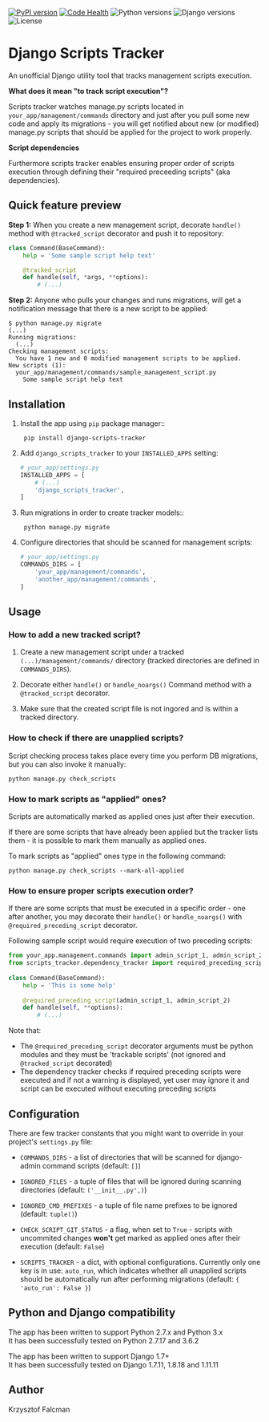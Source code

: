 [![PyPI version](https://badge.fury.io/py/django-scripts-tracker.svg)](https://badge.fury.io/py/django-scripts-tracker)
[![Code Health](https://landscape.io/github/Krzysiek555/django-scripts-tracker/master/landscape.svg?style=flat)](https://landscape.io/github/Krzysiek555/django-scripts-tracker/master)
![Python versions](https://img.shields.io/pypi/pyversions/django-scripts-tracker.svg)
![Django versions](https://img.shields.io/badge/django-1.7%2C%201.8%2C%201.11-blue.svg)
![License](https://img.shields.io/pypi/l/django-scripts-tracker.svg)

Django Scripts Tracker
======================

An unofficial Django utility tool that tracks management scripts execution.

**What does it mean "to track script execution"?**

Scripts tracker watches manage.py scripts located in ``your_app/management/commands`` directory and just after you pull
some new code and apply its migrations - you will get notified about new (or modified) manage.py scripts that should
be applied for the project to work properly.

**Script dependencies**

Furthermore scripts tracker enables ensuring proper order of scripts execution through defining their 
"required preceeding scripts" (aka dependencies).

Quick feature preview
---------------------

**Step 1:** When you create a new management script, decorate `handle()` method with `@tracked_script` decorator 
and push it to repository:

```python
class Command(BaseCommand):
    help = 'Some sample script help text'

    @tracked_script
    def handle(self, *args, **options):
        # (...)
```

**Step 2:** Anyone who pulls your changes and runs migrations, will get a notification message that there is a new 
script to be applied:

    $ python manage.py migrate
    (...)
    Running migrations:
      (...)
    Checking management scripts:
      You have 1 new and 0 modified management scripts to be applied.
    New scripts (1):
      your_app/management/commands/sample_management_script.py
        Some sample script help text

Installation
------------

1. Install the app using `pip` package manager::

        pip install django-scripts-tracker

2. Add `django_scripts_tracker` to your `INSTALLED_APPS` setting:

    ```python
    # your_app/settings.py
    INSTALLED_APPS = [
        # (...)
        'django_scripts_tracker',
    ]
    ```

3. Run migrations in order to create tracker models::

        python manage.py migrate

4. Configure directories that should be scanned for management scripts:

    ```python
    # your_app/settings.py
    COMMANDS_DIRS = [
        'your_app/management/commands',
        'another_app/management/commands',
    ]
    ```

Usage
-----

### How to add a new tracked script?

1. Create a new management script under a tracked `(...)/management/commands/` directory (tracked directories are 
defined in `COMMANDS_DIRS`).

2. Decorate either `handle()` or `handle_noargs()` Command method with a `@tracked_script` decorator.

3. Make sure that the created script file is not ingored and is within a tracked directory.


### How to check if there are unapplied scripts?

Script checking process takes place every time you perform DB migrations, but you can also invoke it manually:

    python manage.py check_scripts


### How to mark scripts as "applied" ones?

Scripts are automatically marked as applied ones just after their execution.

If there are some scripts that have already been applied but the tracker lists them - it is possible to mark them
manually as applied ones.

To mark scripts as "applied" ones type in the following command:

    python manage.py check_scripts --mark-all-applied


### How to ensure proper scripts execution order?

If there are some scripts that must be executed in a specific order - one after another,
you may decorate their `handle()` or `handle_noargs()` with `@required_preceding_script`
decorator.

Following sample script would require execution of two preceding scripts:

```python
from your_app.management.commands import admin_script_1, admin_script_2
from scripts_tracker.dependency_tracker import required_preceding_script
    
class Command(BaseCommand):
    help = 'This is some help'
    
    @required_preceding_script(admin_script_1, admin_script_2)
    def handle(self, **options):
        # (...)
```

Note that:

* The `@required_preceding_script` decorator arguments must be python modules and they must be 'trackable scripts'
(not ignored and `@tracked_script` decorated)
* The dependency tracker checks if required preceding scripts were executed and if not a warning is displayed,
yet user may ignore it and script can be executed without executing preceding scripts


Configuration
-------------

There are few tracker constants that you might want to override in your project's `settings.py` file:

* `COMMANDS_DIRS` - a list of directories that will be scanned for django-admin command scripts (default: `[]`)

* `IGNORED_FILES` - a tuple of files that will be ignored during scanning directories (default: `('__init__.py',)`)

* `IGNORED_CMD_PREFIXES` - a tuple of file name prefixes to be ignored (default: `tuple()`)

* `CHECK_SCRIPT_GIT_STATUS` - a flag, when set to `True` - scripts with uncommited changes **won't** get marked as 
applied ones after their execution (default: `False`)

* `SCRIPTS_TRACKER` - a dict, with optional configurations. Currently only one key is in use: `auto_run`, which
indicates whether all unapplied scripts should be automatically run after performing migrations
(default: `{ 'auto_run': False }`)


Python and Django compatibility
-------------------------------

The app has been written to support Python 2.7.x and Python 3.x<br>
It has been successfully tested on Python 2.7.17 and 3.6.2

The app has been written to support Django 1.7+<br>
It has been successfully tested on Django 1.7.11, 1.8.18 and 1.11.11


Author
------

Krzysztof Falcman